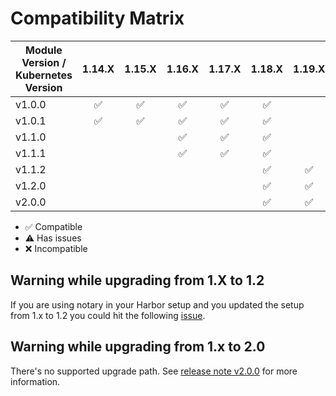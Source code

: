 # Compatibility Matrix

| Module Version / Kubernetes Version |       1.14.X       |       1.15.X       |       1.16.X       |       1.17.X       |       1.18.X       |       1.19.X       |       1.20.X       |       1.21.X       |
| ----------------------------------- | :----------------: | :----------------: | :----------------: | :----------------: | :----------------: | :----------------: | :----------------: | :----------------: |
| v1.0.0                              | :white_check_mark: | :white_check_mark: | :white_check_mark: | :white_check_mark: | :white_check_mark: |                    |                    |                    |
| v1.0.1                              | :white_check_mark: | :white_check_mark: | :white_check_mark: | :white_check_mark: | :white_check_mark: |                    |                    |                    |
| v1.1.0                              |                    |                    | :white_check_mark: | :white_check_mark: | :white_check_mark: |                    |                    |                    |
| v1.1.1                              |                    |                    | :white_check_mark: | :white_check_mark: | :white_check_mark: |                    |                    |                    |
| v1.1.2                              |                    |                    |                    |                    | :white_check_mark: | :white_check_mark: | :white_check_mark: |                    |
| v1.2.0                              |                    |                    |                    |                    | :white_check_mark: | :white_check_mark: | :white_check_mark: | :white_check_mark: |
| v2.0.0                              |                    |                    |                    |                    | :white_check_mark: | :white_check_mark: | :white_check_mark: |     :warning:      |

- :white_check_mark: Compatible
- :warning: Has issues
- :x: Incompatible

## Warning while upgrading from 1.X to 1.2

If you are using notary in your Harbor setup and you updated the setup from 1.x to 1.2 you could hit the following [issue](https://github.com/goharbor/harbor/issues/14932).

## Warning while upgrading from 1.x to 2.0

There's no supported upgrade path. See [release note v2.0.0](releases/v2.0.0.md) for more information.
